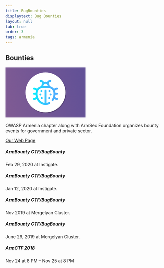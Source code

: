 ```yaml
---
title: BugBounties
displaytext: Bug Bounties
layout: null
tab: true
order: 3
tags: armenia
---
```


## Bounties

<img src="assets/images/armbounty.png" alt="ArmBounty"/>

OWASP Armenia chapter along with ArmSec Foundation organizes bounty events
for government and private sector.

[Our Web Page](https://armbounty.com/)

##### **ArmBounty** CTF/BugBounty 
Feb 29, 2020 at Instigate.

##### **ArmBounty** CTF/BugBounty 
Jan 12, 2020 at Instigate.

##### **ArmBounty** CTF/BugBounty 

Nov 2019 at Mergelyan Cluster.

##### **ArmBounty** CTF/BugBounty 

June 29, 2019 at Mergelyan Cluster.

##### **ArmCTF 2018**

Nov 24 at 8 PM – Nov 25 at 8 PM

